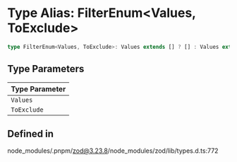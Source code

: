 # Type Alias: FilterEnum\<Values, ToExclude\>

```ts
type FilterEnum<Values, ToExclude>: Values extends [] ? [] : Values extends [infer Head, ...(infer Rest)] ? Head extends ToExclude ? FilterEnum<Rest, ToExclude> : [Head, ...FilterEnum<Rest, ToExclude>] : never;
```

## Type Parameters

| Type Parameter |
| ------ |
| `Values` |
| `ToExclude` |

## Defined in

node\_modules/.pnpm/zod@3.23.8/node\_modules/zod/lib/types.d.ts:772
